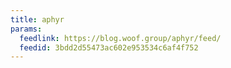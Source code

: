 ```yaml
---
title: aphyr
params:
  feedlink: https://blog.woof.group/aphyr/feed/
  feedid: 3bdd2d55473ac602e953534c6af4f752
---
```


